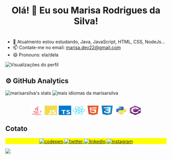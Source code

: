 
<div align="center" color="blue">
  <h1><strong> Olá! 👋 Eu sou Marisa Rodrigues da Silva!</strong> <h1>
</div>


- 🔭 Atualmento estou estudando, Java, JavaScript, HTML, CSS, NodeJs...
- 📫 Contate-me no email: marisa.dev22@gmail.com
- 😄 Pronouns: ela/dela
<p align="left"> <img src="https://komarev.com/ghpvc/?username=marisarsilva&color=yellow" alt="Visualizações do perfil" /> </p>

## ⚙️  GitHub Analytics

<p align="esquerda">
<img width="400em" src="https://github-readme-stats.vercel.app/api?username=marisarsilva&show_icons=true&theme=vision-friendly-dark" alt="marisarsilva's stats"/>
<img width="400em" src="https://github-readme-stats.vercel.app/api/top-langs/?username=marisarsilva&layout=compact&theme=vision-friendly-dark" alt="mais idiomas da marisarsilva" />
</p>

</div>

<div style="display: inline_block" align="center"><br>
  <img align="center" alt="Marisa-Java" height="30" width="40" src="https://raw.githubusercontent.com/devicons/devicon/master/icons/java/java-plain.svg">
  <img align="center" alt="Marisa-Js" height="30" width="40" src="https://raw.githubusercontent.com/devicons/devicon/master/icons/javascript/javascript-plain.svg">
  <img align="center" alt="Marisa-Ts" height="30" width="40" src="https://raw.githubusercontent.com/devicons/devicon/master/icons/typescript/typescript-plain.svg">
  <img align="center" alt="Marisa-React" height="30" width="40" src="https://raw.githubusercontent.com/devicons/devicon/master/icons/react/react-original.svg">
  <img align="center" alt="Marisa-HTML" height="30" width="40" src="https://raw.githubusercontent.com/devicons/devicon/master/icons/html5/html5-original.svg">
  <img align="center" alt="Marisa-CSS" height="30" width="40" src="https://raw.githubusercontent.com/devicons/devicon/master/icons/css3/css3-original.svg">
  <img align="center" alt="Marisa-Python" height="30" width="40" src="https://raw.githubusercontent.com/devicons/devicon/master/icons/python/python-original.svg">
  <img align="center" alt="Marisa-Csharp" height="30" width="40" src="https://raw.githubusercontent.com/devicons/devicon/master/icons/csharp/csharp-original.svg">
  
</div>


## Cotato
<div>
<p align="center" style="background:yellow">

<a href="https://codepen.io/marisarsilva" target="_blank">
  <img align="center" src="https://img.shields.io/badge/-marisarsilva-05122A?style=flat&logo=codepen" alt="codepen"/>
</a>
<a href="https://twitter.com/marisa_eu" target="_blank">
  <img align="center" src="https://img.shields.io/badge/-marisarsilva-05122A?style=flat&logo=twitter" alt="twitter"/>  
</a>
<a href="https://linkedin.com/in/marisarsilva" target="_blank">
  <img align="center" src="https://img.shields.io/badge/-marisarsilva-05122A?style=flat&logo=linkedin" alt="linkedin"/>
</a>
<a href="https://instagram.com/marisarsilva_mg" target="_blank">
 <img align="center" src="https://img.shields.io/badge/-marisarsilva-05122A?style=flat&logo=instagram" alt="instagram"/>
</a>
</p>
 <a> <img width="490em" src="https://github-readme-twitter-gazf.vercel.app/api?id=@marisa_eu&layout=wide&show_reply=off&show_retweet=off" />
  </a>

</div>



